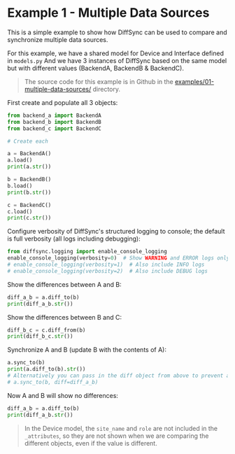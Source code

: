 # Example 1 - Multiple Data Sources

This is a simple example to show how DiffSync can be used to compare and synchronize multiple data sources.

For this example, we have a shared model for Device and Interface defined in `models.py`
And we have 3 instances of DiffSync based on the same model but with different values (BackendA, BackendB & BackendC).

> The source code for this example is in Github in the [examples/01-multiple-data-sources/](https://github.com/networktocode/diffsync/tree/main/examples/01-multiple-data-sources) directory.

First create and populate all 3 objects:

```python
from backend_a import BackendA
from backend_b import BackendB
from backend_c import BackendC

# Create each

a = BackendA()
a.load()
print(a.str())

b = BackendB()
b.load()
print(b.str())

c = BackendC()
c.load()
print(c.str())
```

Configure verbosity of DiffSync's structured logging to console; the default is full verbosity (all logs including debugging):

```python
from diffsync.logging import enable_console_logging
enable_console_logging(verbosity=0)  # Show WARNING and ERROR logs only
# enable_console_logging(verbosity=1)  # Also include INFO logs
# enable_console_logging(verbosity=2)  # Also include DEBUG logs
```

Show the differences between A and B:

```python
diff_a_b = a.diff_to(b)
print(diff_a_b.str())
```

Show the differences between B and C:

```python
diff_b_c = c.diff_from(b)
print(diff_b_c.str())
```

Synchronize A and B (update B with the contents of A):

```python
a.sync_to(b)
print(a.diff_to(b).str())
# Alternatively you can pass in the diff object from above to prevent another diff calculation
# a.sync_to(b, diff=diff_a_b)
```

Now A and B will show no differences:

```python
diff_a_b = a.diff_to(b)
print(diff_a_b.str())
```

> In the Device model, the `site_name` and `role` are not included in the `_attributes`, so they are not shown when we are comparing the different objects, even if the value is different.
